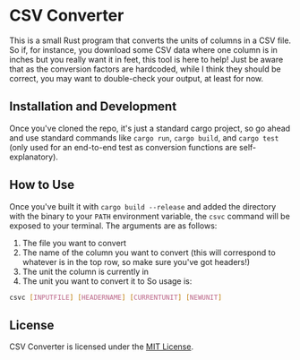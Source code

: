# CSV Converter
This is a small Rust program that converts the units of columns in a CSV file. So if, for instance, you download some CSV data where one column is in inches but you really want it in feet, this tool is here to help! Just be aware that as the conversion factors are hardcoded, while I think they should be correct, you may want to double-check your output, at least for now.

## Installation and Development
Once you've cloned the repo, it's just a standard cargo project, so go ahead and use standard commands like `cargo run`, `cargo build`, and `cargo test` (only used for an end-to-end test as conversion functions are self-explanatory).

## How to Use
Once you've built it with `cargo build --release` and added the directory with the binary to your `PATH` environment variable, the `csvc` command will be exposed to your terminal. The arguments are as follows:
1. The file you want to convert
2. The name of the column you want to convert (this will correspond to whatever is in the top row, so make sure you've got headers!)
3. The unit the column is currently in
4. The unit you want to convert it to
So usage is:
```sh
csvc [INPUTFILE] [HEADERNAME] [CURRENTUNIT] [NEWUNIT]
```

## License
CSV Converter is licensed under the [MIT License](LICENSE).

